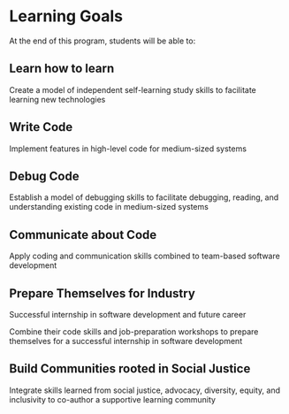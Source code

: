 # Learning Goals

At the end of this program, students will be able to:

## Learn how to learn

Create a model of independent self-learning study skills to facilitate learning new technologies

## Write Code

Implement features in high-level code for medium-sized systems

## Debug Code

Establish a model of debugging skills to facilitate debugging, reading, and understanding existing code in medium-sized systems

## Communicate about Code

Apply coding and communication skills combined to team-based software development

## Prepare Themselves for Industry

Successful internship in software development and future career

Combine their code skills and job-preparation workshops to prepare themselves for a successful internship in software development

## Build Communities rooted in Social Justice

Integrate skills learned from social justice, advocacy, diversity, equity, and inclusivity to co-author a supportive learning community